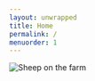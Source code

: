 ```yaml
---
layout: unwrapped
title: Home
permalink: /
menuorder: 1
---
```


<div class="carousel" data-flickity='{ "wrapAround": true }'>
    <!-- <div class="carousel-cell"><img src="/images/x480/workshop_flowers.jpg" alt="" /></div> -->
    <!--1--> <div class="carousel-cell"><img src="images/640x480/farm_sign.jpg" alt="" /></div>
    <!--2--> <div class="carousel-cell"><img src="images/640x480/image5.jpeg" alt="Sheep on the farm" /></div>
    <!--6--> <div class="carousel-cell"><img src="images/640x480/boy_on_tractor.jpg" alt="" /></div>
    <!--8--> <div class="carousel-cell"><img src="images/640x480/dog_on_tractor.jpg" alt="" /></div>
    <!--3--> <div class="carousel-cell"><img src="images/640x480/balloons-and-chairs.jpg" alt="" /></div>
    <!--4--> <div class="carousel-cell"><img src="images/640x480/balloons-and-tables.jpg" alt="" /></div>
    <!--5--> <div class="carousel-cell"><img src="images/640x480/bar_baa.JPG" alt="" /></div>
    <!--7--> <div class="carousel-cell"><img src="images/640x480/bunting-and-tables.jpg" alt="" /></div>
    <!--9--> <div class="carousel-cell"><img src="images/640x480/image1.jpeg" alt="" /></div>
    <!--11--> <div class="carousel-cell"><img src="images/640x480/sunflowers_in_field.JPG" alt="" /></div>
    <!--10--> <div class="carousel-cell"><img src="images/640x480/IMG_2057.JPG" alt="" /></div>
    <!-- <div class="carousel-cell"><img src="images/640x480/tractor-and-corn.JPG" alt="" /></div> -->
    <!--14--> <div class="carousel-cell"><img src="images/640x480/venue_evening.JPG" alt="" /></div>
    <!--15--> <div class="carousel-cell"><img src="images/640x480/venue_with_bunting_sepia.JPG" alt="" /></div>
    <!--16--> <div class="carousel-cell"><img src="images/640x480/venue_with_bunting.JPG" alt="" /></div>
    <!--17--> <div class="carousel-cell"><img src="images/640x480/workshop_flowers.jpg" alt="" /></div>
    <!--12--> <div class="carousel-cell"><img src="images/640x480/tom_and_bex_on_tractor.jpg" alt="" /></div>
</div>

